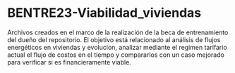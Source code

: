 # BENTRE23-Viabilidad_viviendas
Archivos creados en el marco de la realización de la beca de entrenamiento del dueño del repositorio. El objetivo está relacionado al análisis de flujos energéticos en viviendas y evolucion, analizar mediante el regimen tarifario actual el flujo de costos en el tiempo y compararlos con un caso mejorado para verificar si es financieramente viable.
